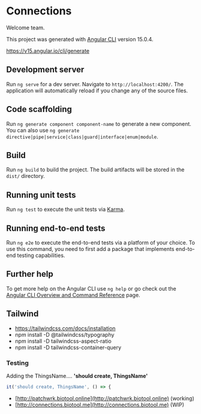 # Connections

Welcome team.



This project was generated with [Angular CLI](https://github.com/angular/angular-cli) version 15.0.4.

https://v15.angular.io/cli/generate

## Development server

Run `ng serve` for a dev server. Navigate to `http://localhost:4200/`. The application will automatically reload if you change any of the source files.

## Code scaffolding

Run `ng generate component component-name` to generate a new component. You can also use `ng generate directive|pipe|service|class|guard|interface|enum|module`.

## Build

Run `ng build` to build the project. The build artifacts will be stored in the `dist/` directory.

## Running unit tests

Run `ng test` to execute the unit tests via [Karma](https://karma-runner.github.io).

## Running end-to-end tests

Run `ng e2e` to execute the end-to-end tests via a platform of your choice. To use this command, you need to first add a package that implements end-to-end testing capabilities.

## Further help

To get more help on the Angular CLI use `ng help` or go check out the [Angular CLI Overview and Command Reference](https://angular.io/cli) page.



## Tailwind
- https://tailwindcss.com/docs/installation
- npm install -D @tailwindcss/typography
- npm install -D tailwindcss-aspect-ratio
- npm install  -D tailwindcss-container-query

### Testing
Adding the ThingsName.... **'should create, ThingsName'** 

 ```javascript
 it('should create, ThingsName', () => {
 ```

 
- [http://patchwrk.biotool.online](http://patchwrk.biotool.online)      (working)
- [http://connections.biotool.me](http://connections.biotool.me)        (WIP)

